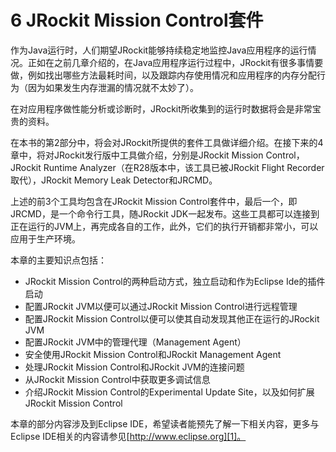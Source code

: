 <a name="6"></a>
# 6 JRockit Mission Control套件

作为Java运行时，人们期望JRockit能够持续稳定地监控Java应用程序的运行情况。正如在之前几章介绍的，在Java应用程序运行过程中，JRockit有很多事情要做，例如找出哪些方法最耗时间，以及跟踪内存使用情况和应用程序的内存分配行为（因为如果发生内存泄漏的情况就不太妙了）。

在对应用程序做性能分析或诊断时，JRockit所收集到的运行时数据将会是非常宝贵的资料。

在本书的第2部分中，将会对JRockit所提供的套件工具做详细介绍。在接下来的4章中，将对JRockit发行版中工具做介绍，分别是JRockit Mission Control，JRockit Runtime Analyzer（在R28版本中，该工具已被JRockit Flight Recorder取代），JRockit Memory Leak Detector和JRCMD。

上述的前3个工具均包含在JRockit Mission Control套件中，最后一个，即JRCMD，是一个命令行工具，随JRockit JDK一起发布。这些工具都可以连接到正在运行的JVM上，再完成各自的工作，此外，它们的执行开销都非常小，可以应用于生产环境。

本章的主要知识点包括：

* JRockit Mission Control的两种启动方式，独立启动和作为Eclipse Ide的插件启动
* 配置JRockit JVM以便可以通过JRockit Mission Control进行远程管理
* 配置JRockit Mission Control以便可以使其自动发现其他正在运行的JRockit JVM
* 配置JRockit JVM中的管理代理（Management Agent）
* 安全使用JRockit Mission Control和JRockit Management Agent
* 处理JRockit Mission Control和JRockit JVM的连接问题
* 从JRockit Mission Control中获取更多调试信息
* 介绍JRockit Mission Control的Experimental Update Site，以及如何扩展JRockit Mission Control

本章的部分内容涉及到Eclipse IDE，希望读者能预先了解一下相关内容，更多与Eclipse IDE相关的内容请参见[http://www.eclipse.org][1]。




[1]:    http://www.eclipse.org
